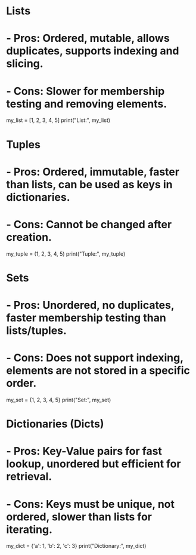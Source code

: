 # Lists
# - Pros: Ordered, mutable, allows duplicates, supports indexing and slicing.
# - Cons: Slower for membership testing and removing elements.

my_list = [1, 2, 3, 4, 5]
print("List:", my_list)

# Tuples
# - Pros: Ordered, immutable, faster than lists, can be used as keys in dictionaries.
# - Cons: Cannot be changed after creation.

my_tuple = (1, 2, 3, 4, 5)
print("Tuple:", my_tuple)

# Sets
# - Pros: Unordered, no duplicates, faster membership testing than lists/tuples.
# - Cons: Does not support indexing, elements are not stored in a specific order.

my_set = {1, 2, 3, 4, 5}
print("Set:", my_set)

# Dictionaries (Dicts)
# - Pros: Key-Value pairs for fast lookup, unordered but efficient for retrieval.
# - Cons: Keys must be unique, not ordered, slower than lists for iterating.

my_dict = {'a': 1, 'b': 2, 'c': 3}
print("Dictionary:", my_dict)
